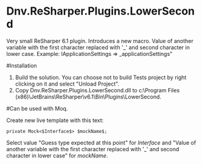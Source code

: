 Dnv.ReSharper.Plugins.LowerSecond
=================================

Very small ReSharper 6.1 plugin. Introduces a new macro. 
Value of another variable with the first character replaced with '_' and second character in lower case. 
Example: IApplicationSettings => _applicationSettings"

#Installation

1. Build the solution. You can choose not to build Tests project by right clicking on it and select "Unload Project".
2. Copy Dnv.ReSharper.Plugins.LowerSecond.dll to c:\Program Files (x86)\JetBrains\ReSharper\v6.1\Bin\Plugins\LowerSecond.

#Can be used with Moq.

Create new live template with this text:

    private Mock<$Interface$> $mockName$;
    
Select value "Guess type expected at this point" for $Interface$ and "Value of another variable with the first character replaced with '_' and second character in lower case" for $mockName$.


